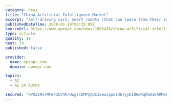 ```yaml
---
category: news
title: "China Artificial Intelligence Market"
excerpt: "self-driving cars, smart robots (that can learn from their surroundings and build on their capabilities based on inbuild knowledge) and military applications. Get Sample Copy of China Artificial Intelligence Market at: https://www.omrglobal.com/request ..."
publishedDateTime: 2020-01-14T08:35:00Z
sourceUrl: https://www.openpr.com/news/1895426/china-artificial-intelligence-market-2020-global-trends
type: article
quality: 19
heat: 19
published: false

provider:
  name: openpr.com
  domain: openpr.com

topics:
  - AI
  - AI in Autos

secured: "kPAZSNx+MFB43LV4K/UwgTcbMPqAUs15euJquxzU6TyyDi86wKqkbO16ARM8R8SfmaCtitNlrP0qwSRfKsSg4Q5S1uNn+vr0zuPuYSZ5jyBpqBLP3fLsTEIPaNW35e2Fi7dJR0h0SinV2SBa+8ALvdmslBBLjL6T9aPKi6W7+ZifPEBjyC1bJRuQU9lsP0l3W8kX2CuWV1YWU5LkA1miH14XO+BEs6IZOTMuJ7KuoqiIqJMHTA6jvzz0HuqL8I+GU9+pCirqBuahELehIqT9RhZ7gYj4M9hMD9uRCxsbSCY=;j7bxmNk9VaKGbpnyEKbkFA=="
---
```


